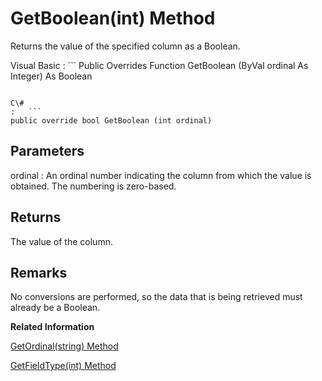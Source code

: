 <!-- loio3c1618926c5f1014b2ca8cf3b375b498 -->

# GetBoolean\(int\) Method

Returns the value of the specified column as a Boolean.



Visual Basic
:   ```
Public Overrides Function GetBoolean (ByVal ordinal As Integer) As Boolean
```

C\#
:   ```
public override bool GetBoolean (int ordinal)
```



## Parameters

ordinal
:   An ordinal number indicating the column from which the value is obtained. The numbering is zero-based.



## Returns

The value of the column.



## Remarks

No conversions are performed, so the data that is being retrieved must already be a Boolean.

**Related Information**  


[GetOrdinal\(string\) Method](getordinal-string-method-3c16b3a.md "Returns the column ordinal, given the column name.")

[GetFieldType\(int\) Method](getfieldtype-int-method-3c16794.md "Returns the Type that is the data type of the object.")

